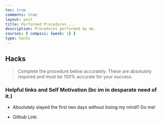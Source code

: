 ```yaml
---
toc: true
comments: true
layout: post
title: Performed Procedures ...
description: Procedures performed by me.
courses: { compsci: {week: 1} }
type: hacks
---
```


## Hacks
> Complete the procedure below accurately.  These are absolutely required and must be 100% accurate for your success.

### Helpful links and Self Motivation (bc im in desparate need of it.)
- Absolutely slayed the first two days without losing my mind!! Go me!

- Github Link: 